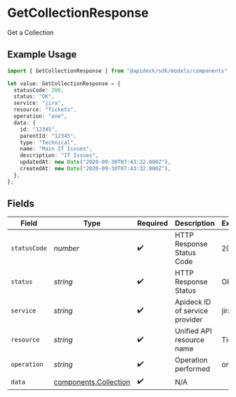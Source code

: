 # GetCollectionResponse

Get a Collection

## Example Usage

```typescript
import { GetCollectionResponse } from "@apideck/sdk/models/components";

let value: GetCollectionResponse = {
  statusCode: 200,
  status: "OK",
  service: "jira",
  resource: "Tickets",
  operation: "one",
  data: {
    id: "12345",
    parentId: "12345",
    type: "Technical",
    name: "Main IT Issues",
    description: "IT Issues",
    updatedAt: new Date("2020-09-30T07:43:32.000Z"),
    createdAt: new Date("2020-09-30T07:43:32.000Z"),
  },
};
```

## Fields

| Field                                                          | Type                                                           | Required                                                       | Description                                                    | Example                                                        |
| -------------------------------------------------------------- | -------------------------------------------------------------- | -------------------------------------------------------------- | -------------------------------------------------------------- | -------------------------------------------------------------- |
| `statusCode`                                                   | *number*                                                       | :heavy_check_mark:                                             | HTTP Response Status Code                                      | 200                                                            |
| `status`                                                       | *string*                                                       | :heavy_check_mark:                                             | HTTP Response Status                                           | OK                                                             |
| `service`                                                      | *string*                                                       | :heavy_check_mark:                                             | Apideck ID of service provider                                 | jira                                                           |
| `resource`                                                     | *string*                                                       | :heavy_check_mark:                                             | Unified API resource name                                      | Tickets                                                        |
| `operation`                                                    | *string*                                                       | :heavy_check_mark:                                             | Operation performed                                            | one                                                            |
| `data`                                                         | [components.Collection](../../models/components/collection.md) | :heavy_check_mark:                                             | N/A                                                            |                                                                |